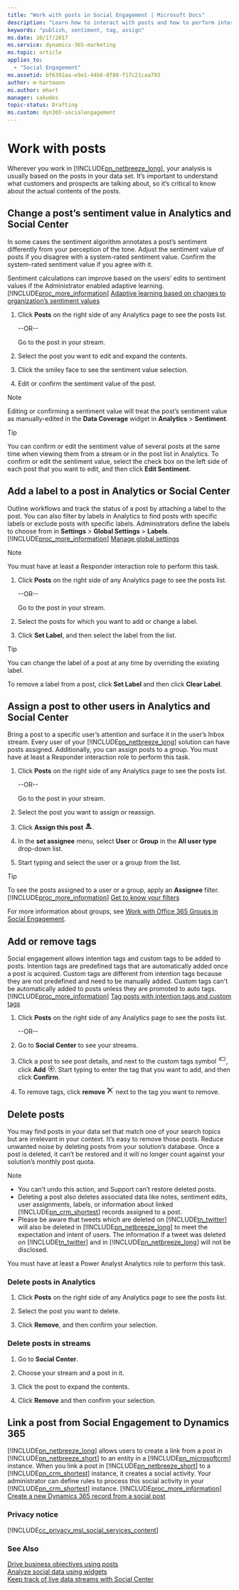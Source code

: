 ```yaml
---
title: "Work with posts in Social Engagement | Microsoft Docs"
description: "Learn how to interact with posts and how to perform internal actions."
keywords: "publish, sentiment, tag, assign"
ms.date: 10/17/2017
ms.service: dynamics-365-marketing
ms.topic: article
applies_to:
  - "Social Engagement"
ms.assetid: bf6392aa-e9e1-44b6-8f80-f17c21caa793
author: m-hartmann
ms.author: mhart
manager: sakudes
topic-status: Drafting
ms.custom: dyn365-socialengagement
---
```


# Work with posts
Wherever you work in [!INCLUDE[pn_netbreeze_long](../includes/pn-social-engagement-long.md)], your analysis is usually based on the posts in your data set. It’s important to understand what customers and prospects are talking about, so it’s critical to know about the actual contents of the posts.  
  
<a name="sentiment"></a>   
## Change a post’s sentiment value in Analytics and Social Center  
 In some cases the sentiment algorithm annotates a post’s sentiment differently from your perception of the tone. Adjust the sentiment value of posts if you disagree with a system-rated sentiment value. Confirm the system-rated sentiment value if you agree with it.  
  
 Sentiment calculations can improve based on the users’ edits to sentiment values if the Administrator enabled adaptive learning. [!INCLUDE[proc_more_information](../includes/proc-more-information.md)] [Adaptive learning based on changes to organization’s sentiment values](adaptive-learning.md)  
  
1.  Click **Posts** on the right side of any Analytics page to see the posts list.  
  
     --OR--  
  
     Go to the post in your stream.  
  
2.  Select the post you want to edit and expand the contents.  
  
3.  Click the smiley face to see the sentiment value selection.  
  
4.  Edit or confirm the sentiment value of the post.  
  
> [!NOTE]
>  Editing or confirming a sentiment value will treat the post’s sentiment value as manually-edited in the **Data Coverage** widget in **Analytics** > **Sentiment**.  
  
> [!TIP]
>  You can confirm or edit the sentiment value of several posts at the same time when viewing them from a stream or in the post list in Analytics. To confirm or edit the sentiment value, select the check box on the left side of each post that you want to edit, and then click **Edit Sentiment**.  
  
<a name="labels"></a>   
## Add a label to a post in Analytics or Social Center  
 Outline workflows and track the status of a post by attaching a label to the post. You can also filter by labels in Analytics to find posts with specific labels or exclude posts with specific labels. Administrators define the labels to choose from in **Settings** > **Global Settings** > **Labels**. [!INCLUDE[proc_more_information](../includes/proc-more-information.md)] [Manage global settings](manage-global-settings.md)  
  
> [!NOTE]
>  You must have at least a Responder interaction role to perform this task.  
  
1.  Click **Posts** on the right side of any Analytics page to see the posts list.  
  
     --OR--  
  
     Go to the post in your stream.  
  
2.  Select the posts for which you want to add or change a label.  
  
3.  Click **Set Label**, and then select the label from the list.  
  
> [!TIP]
>  You can change the label of a post at any time by overriding the existing label.  
>   
>  To remove a label from a post, click **Set Label** and then click **Clear Label**.  
  
<a name="assignTo"></a>   
## Assign a post to other users in Analytics and Social Center  
 Bring a post to a specific user’s attention and surface it in the user’s Inbox stream. Every user of your [!INCLUDE[pn_netbreeze_long](../includes/pn-social-engagement-long.md)] solution can have posts assigned. Additionally, you can assign posts to a group. You must have at least a Responder interaction role to perform this task.  
  
1.  Click **Posts** on the right side of any Analytics page to see the posts list.  
  
     --OR--  
  
     Go to the post in your stream.  
  
2.  Select the post you want to assign or reassign.  
  
3.  Click **Assign this post** ![User symbol](media/user-avatar-icon.png "User symbol").  
  
4.  In the **set assignee** menu, select **User** or **Group** in the **All user type** drop-down list.  
  
5.  Start typing and select the user or a group from the list.  
  
> [!TIP]
>  To see the posts assigned to a user or a group, apply an **Assignee** filter. [!INCLUDE[proc_more_information](../includes/proc-more-information.md)] [Get to know your filters](understand-filters.md)  
>   
>  For more information about groups, see [Work with Office 365 Groups in Social Engagement](office-365-groups-social-engagement.md).  
  
<a name="Add_a_custom_tag"></a>   
## Add or remove tags  
 Social engagement allows intention tags and custom tags to be added to posts. Intention tags are predefined tags that are automatically added once a post is acquired. Custom tags are different from intention tags because they are not predefined and need to be manually added. Custom tags can't be automatically added to posts unless they are promoted to auto tags. [!INCLUDE[proc_more_information](../includes/proc-more-information.md)] [Tag posts with intention tags and custom tags](tags.md)  
  
1.  Click **Posts** on the right side of any Analytics page to see the posts list.  
  
     --OR--  
  
2.  Go to **Social Center** to see your streams.  
  
3.  Click a post to see post details, and next to the custom tags symbol ![Tag symbol in Social Engagement](media/tag-symbol.png "Tag symbol in Social Engagement"), click **Add** ![Add button](media/add-icon.png "Add button"). Start typing to enter the  tag that you want to add, and then click **Confirm**.  
  
4.  To remove tags,  click **remove** ![Delete button](media/delete-icon.png "Delete button") next to the tag you want to remove.  
  
<a name="delete"></a>   
## Delete posts  
 You may find posts in your data set that match one of your search topics but are irrelevant in your context. It’s easy to remove those posts. Reduce unwanted noise by deleting posts from your solution’s database. Once a post is deleted, it can’t be restored and it will no longer count against your solution’s monthly post quota.  
  
> [!NOTE]
>  -   You can’t undo this action, and Support can’t restore deleted posts.  
> -   Deleting a post also deletes associated data like notes, sentiment edits, user assignments, labels, or information about linked [!INCLUDE[pn_crm_shortest](../includes/pn-crm-shortest.md)] records assigned to a post.  
> -   Please be aware that tweets which are deleted on [!INCLUDE[tn_twitter](../includes/tn-twitter.md)] will also be deleted in [!INCLUDE[pn_netbreeze_long](../includes/pn-social-engagement-long.md)] to meet the expectation and intent of users. The information if a tweet was deleted on [!INCLUDE[tn_twitter](../includes/tn-twitter.md)] and in [!INCLUDE[pn_netbreeze_long](../includes/pn-social-engagement-long.md)] will not be disclosed.  
  
 You must have at least a Power Analyst Analytics role to perform this task.  
  
### Delete posts in Analytics  
  
1.  Click **Posts** on the right side of any Analytics page to see the posts list.  
  
2.  Select the post you want to delete.  
  
3.  Click **Remove**, and then confirm your selection.  
  
### Delete posts in streams  
  
1.  Go to **Social Center**.  
  
2.  Choose your stream and a post in it.  
  
3.  Click the post to expand the contents.  
  
4.  Click **Remove** and then confirm your selection.  
  
<a name="link_post"></a>   
## Link a post from Social Engagement to Dynamics 365  
 [!INCLUDE[pn_netbreeze_long](../includes/pn-social-engagement-long.md)] allows users to create a link from a post in [!INCLUDE[pn_netbreeze_short](../includes/pn-social-engagement-short.md)] to an entity in a [!INCLUDE[pn_microsoftcrm](../includes/pn-microsoftcrm.md)] instance. When you link a post in [!INCLUDE[pn_netbreeze_short](../includes/pn-social-engagement-short.md)] to a [!INCLUDE[pn_crm_shortest](../includes/pn-crm-shortest.md)] instance, it creates a social activity. Your administrator can define rules to process this social activity in your [!INCLUDE[pn_crm_shortest](../includes/pn-crm-shortest.md)] instance. [!INCLUDE[proc_more_information](../includes/proc-more-information.md)] [Create a new Dynamics 365 record from a social post](create-dynamics-365-record-from-social-post.md)  
  
<a name="privacy"></a>   
### Privacy notice  
 [!INCLUDE[cc_privacy_msl_social_services_content](../includes/cc-privacy-msl-social-services-content.md)]  
  
### See Also  
 [Drive business objectives using posts](publish-react-posts.md)   
 [Analyze social data using widgets](analyze-social-data-using-widgets.md)   
 [Keep track of live data streams with Social Center](social-center.md)
